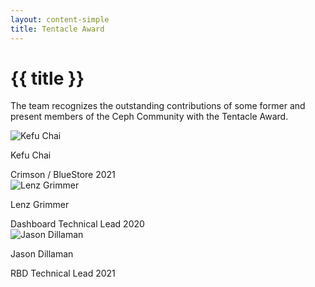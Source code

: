 ```yaml
---
layout: content-simple
title: Tentacle Award
---
```


# {{ title }}

The team recognizes the outstanding contributions of some former and present members of the Ceph Community with the Tentacle Award.

<div class="grid grid--align-center grid--cols-2 md:w-3-4">
  <div class="relative text-center">
    <img alt="Kefu Chai" class="rounded-2 to-md:max-h-56 w-full" loading="lazy" src="/assets/bitmaps/tentacle-award-kefu-chai.jpg" />
    <p class="p text-semibold">
      Kefu Chai
    </p>
    Crimson / BlueStore
    2021
  </div>

  <div class="relative text-center">
    <img alt="Lenz Grimmer" class="rounded-2 to-md:max-h-56 w-full" loading="lazy" src="/assets/bitmaps/tentacle-award-lenz-grimmer.jpg" />
    <p class="p text-semibold">
      Lenz Grimmer
    </p>
    Dashboard Technical Lead
    2020
  </div>

  <div class="relative text-center">
    <img alt="Jason Dillaman" class="rounded-2 to-md:max-h-56 w-full" loading="lazy" src="/assets/bitmaps/tentacle-award-jason-dillaman.jpg" />
    <p class="p text-semibold">
      Jason Dillaman
    </p>
    RBD Technical Lead
    2021
  </div>

</div>

